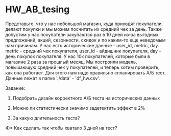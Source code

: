 # HW_AB_tesing


Представьте, что у нас небольшой магазин, куда приходят покупатели, делают покупки и мы можем посчитать их средний чек за день. Также допустим у нас покупатели закупаются раз в 10 дней из-за выгодных предложений, акций, сезонности, скидок и по каким-то еще неведомым нам причинам. У нас есть исторические данные - user_id, metric, day. metric - cредний чек покупателя, user_id - айдишник покупателя, day - день покупок покупателя. У нас 10к покупателей, которые были в магазине 2 раза за прошлый месяц. Мы построили модель, повышающую средний чек у покупателей, и теперь хотим проверить, как она работает. Для этого нам надо правильно спланировать А/Б тест.
Данные лежат в папке './data'  - 'df_hw.csv'.

Задание:

1) Подобрать дизайн корректного А/Б теста на исторических данных

2) Можно ли статистически значимо задетектить эффект в 2% 

3) За какую длительность теста?

4)* Как сделать так чтобы хватало 3 дней на тест?

